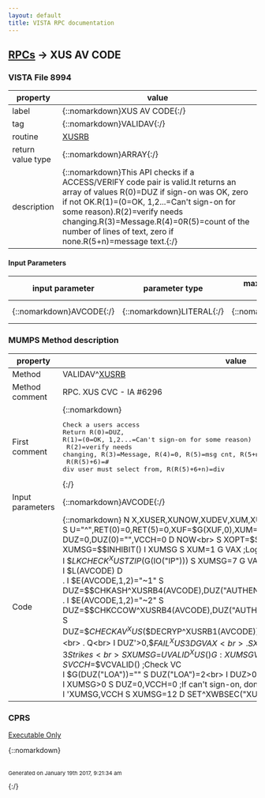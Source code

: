 ```yaml
---
layout: default
title: VISTA RPC documentation
---
```




## [RPCs](TableOfContent.md) &#8594; XUS AV CODE 



### VISTA File 8994 


 property | value 
--- | --- 
 label | {::nomarkdown}XUS AV CODE{:/}
 tag | {::nomarkdown}VALIDAV{:/}
 routine | [XUSRB](http://code.osehra.org/dox/Routine_XUSRB_source.html)
 return value type | {::nomarkdown}ARRAY{:/}
 description | {::nomarkdown}This API checks if a ACCESS/VERIFY code pair is valid.It returns an array of values R(0)=DUZ if sign-on was OK, zero if not OK.R(1)=(0=OK, 1,2...=Can't sign-on for some reason).R(2)=verify needs changing.R(3)=Message.R(4)=0R(5)=count of the number of lines of text, zero if none.R(5+n)=message text.{:/}

#### Input Parameters

| input parameter | parameter type | maximum data length | required | description | 
| --- | --- | --- | --- | --- | 
| {::nomarkdown}AVCODE{:/} | {::nomarkdown}LITERAL{:/} | {::nomarkdown}60{:/} | {::nomarkdown}true{:/} | {::nomarkdown}accessCode_\;\_verifyCode in unencrypted form.{:/} | 


### MUMPS Method description

 property | value 
 --- | --- 
 Method | VALIDAV^[XUSRB](http://code.osehra.org/dox/Routine_XUSRB_source.html)
 Method comment | RPC. XUS CVC - IA #6296
 First comment | {::nomarkdown}<pre>Check a users access<br/>Return R(0)=DUZ, R(1)=(0=OK, 1,2...=Can't sign-on for some reason)<br/> R(2)=verify needs changing, R(3)=Message, R(4)=0, R(5)=msg cnt, R(5+n)<br/> R(R(5)+6)=# div user must select from, R(R(5)+6+n)=div<br/></pre>{:/}
 Input parameters | {::nomarkdown}AVCODE{:/}
 Code | {::nomarkdown}  N X,XUSER,XUNOW,XUDEV,XUM,XUMSG,%1,VCCH K DUZ<br> S U="^",RET(0)=0,RET(5)=0,XUF=$G(XUF,0),XUM=0,XUMSG=0,XUDEV=0<br> S DUZ=0,DUZ(0)="",VCCH=0 D NOW<br> S XOPT=$$STATE^XWBSEC("XUS XOPT")<br> S XUMSG=$$INHIBIT() I XUMSG S XUM=1 G VAX ;Logon inhibited<br> I $$LKCHECK^XUSTZIP($G(IO("IP"))) S XUMSG=7 G VAX ;IP locked<br> I $L(AVCODE) D<br> . I $E(AVCODE,1,2)="~1" S DUZ=$$CHKASH^XUSRB4(AVCODE),DUZ("AUTHENTICATION")="ASHTOKEN" Q<br> . I $E(AVCODE,1,2)="~2" S DUZ=$$CHKCCOW^XUSRB4(AVCODE),DUZ("AUTHENTICATION")="CCOWTOKEN" Q<br> . S DUZ=$$CHECKAV^XUS($$DECRYP^XUSRB1(AVCODE)),DUZ("AUTHENTICATION")="AVCODES"<br> . Q<br> I DUZ'>0,$$FAIL^XUS3 D  G VAX<br> . S XUM=1,XUMSG=7,X=$$RA^XUSTZ H 5 ;3 Strikes<br> S XUMSG=$$UVALID^XUS() G:XUMSG VAX ;Check User<br> S VCCH=$$VCVALID() ;Check VC<br> I $G(DUZ("LOA"))="" S DUZ("LOA")=2<br> I DUZ>0 S XUMSG=$$POST(1)<br> I XUMSG>0 S DUZ=0,VCCH=0 ;If can't sign-on, don't tell need to change VC<br> I 'XUMSG,VCCH S XUMSG=12 D SET^XWBSEC("XUS DUZ",DUZ) ;Need to change VC{:/}


### CPRS

[Executable Only]()

{::nomarkdown} <br/><br/><p style="font-size: 11px">Generated on January 19th 2017, 9:21:34 am</p>{:/}